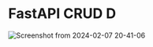 # FastAPI CRUD D



![Screenshot from 2024-02-07 20-41-06](https://github.com/themusharraf/FastApi-CRUD/assets/122869450/70013e4f-fdf0-48d4-8c93-0c19cb1ace8e)

